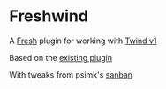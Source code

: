 # Freshwind

A [Fresh](https://fresh.deno.dev/) plugin for working with [Twind v1](https://github.com/tw-in-js/twind/tree/next)

Based on the [existing plugin](https://github.com/denoland/fresh/tree/1b3c9f2569c5d56a6d37c366cb5940f26b7e131e/plugins)

With tweaks from psimk's [sanban](https://github.com/psimk/sanban/blob/main/plugins/twind.ts)